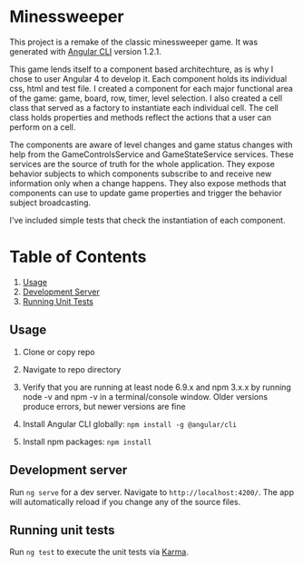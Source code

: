 # Minessweeper

This project is a remake of the classic minessweeper game. It was generated with [Angular CLI](https://github.com/angular/angular-cli) version 1.2.1.

This game lends itself to a component based architechture, as is why I chose to user Angular 4 to develop it. Each component holds its individual css, html and test file. I created a component for each major functional area of the game: game, board, row, timer, level selection. I also created a cell class that served as a factory to instantiate each individual cell. The cell class holds properties and methods reflect the actions that a user can perform on a cell.

The components are aware of level changes and game status changes with help from the GameControlsService and GameStateService services. These services are the source of truth for the whole application. They expose behavior subjects to which components subscribe to and receive new information only when a change happens. They also expose methods that components can use to update game properties and trigger the behavior subject broadcasting.

I've included simple tests that check the instantiation of each component.

# Table of Contents

1. [Usage](#Usage)
1. [Development Server](#server)
1. [Running Unit Tests](#tests)

## Usage

1. Clone or copy repo

1. Navigate to repo directory

1. Verify that you are running at least node 6.9.x and npm 3.x.x by running node -v and npm -v in a terminal/console window. Older versions produce errors, but newer versions are fine

1. Install Angular CLI globally: `npm install -g @angular/cli`

1. Install npm packages: `npm install`

## Development server

Run `ng serve` for a dev server. Navigate to `http://localhost:4200/`. The app will automatically reload if you change any of the source files.

## Running unit tests

Run `ng test` to execute the unit tests via [Karma](https://karma-runner.github.io).
